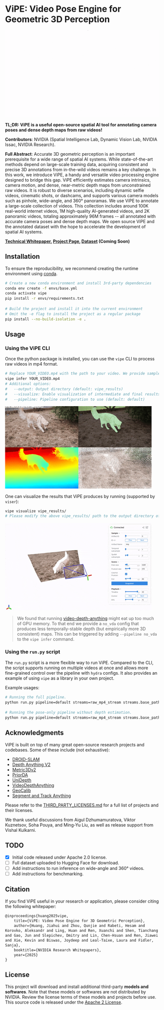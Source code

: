 # ViPE: Video Pose Engine for Geometric 3D Perception

<p align="center">
  <img src="assets/teaser.gif" alt="teaser"/>
</p>

**TL;DR: ViPE is a useful open-source spatial AI tool for annotating camera poses and dense depth maps from raw videos!**

**Contributors**: NVIDIA (Spatial Intelligence Lab, Dynamic Vision Lab, NVIDIA Issac, NVIDIA Research).

**Full Abstract**: Accurate 3D geometric perception is an important prerequisite for a wide range of spatial AI systems. While state-of-the-art methods depend on large-scale training data, acquiring consistent and precise 3D annotations from in-the-wild videos remains a key challenge. In this work, we introduce ViPE, a handy and versatile video processing engine designed to bridge this gap. ViPE efficiently estimates camera intrinsics, camera motion, and dense, near-metric depth maps from unconstrained raw videos. It is robust to diverse scenarios, including dynamic selfie videos, cinematic shots, or dashcams, and supports various camera models such as pinhole, wide-angle, and 360° panoramas. 
We use ViPE to annotate a large-scale collection of videos. This collection includes around 100K real-world internet videos, 1M high-quality AI-generated videos, and 2K panoramic videos, totaling approximately 96M frames -- all annotated with accurate camera poses and dense depth maps. We open source ViPE and the annotated dataset with the hope to accelerate the development of spatial AI systems.

**[Technical Whitepaper](https://research.nvidia.com/labs/toronto-ai/vipe/assets/paper.pdf), [Project Page](https://research.nvidia.com/labs/toronto-ai/vipe), [Dataset](https://huggingface.co/) (Coming Soon)**

## Installation

To ensure the reproducibility, we recommend creating the runtime environment using [conda](https://docs.conda.io/projects/conda/en/latest/user-guide/getting-started.html).

```bash
# Create a new conda environment and install 3rd-party dependencies
conda env create -f envs/base.yml
conda activate vipe
pip install -r envs/requirements.txt

# Build the project and install it into the current environment
# Omit the -e flag to install the project as a regular package
pip install --no-build-isolation -e .
```

## Usage

### Using the ViPE CLI

Once the python package is installed, you can use the `vipe` CLI to process raw videos in mp4 format.

```bash
# Replace YOUR_VIDEO.mp4 with the path to your video. We provide sample videos in assets/examples.
vipe infer YOUR_VIDEO.mp4
# Additional options:
#   --output: Output directory (default: vipe_results)
#   --visualize: Enable visualization of intermediate and final results (default: false)
#   --pipeline: Pipeline configuration to use (default: default)
```

![vipe-vis](assets/vipe-vis.gif)

One can visualize the results that ViPE produces by running (supported by `viser`):
```bash
vipe visualize vipe_results/
# Please modify the above vipe_results/ path to the output directory of your choice.
```

![vipe-viser](assets/vipe-viser.gif)

> We found that running [video-depth-anything](https://github.com/DepthAnything/Video-Depth-Anything) might eat up too much of GPU memory. To that end we provide a `no_vda` config that produces less temporally-stable depth (but empirically more 3D consistent) maps. This can be triggered by adding `--pipeline no_vda` to the `vipe infer` command.

### Using the `run.py` script

The `run.py` script is a more flexible way to run ViPE. Compared to the CLI, the script supports running on multiple videos at once and allows more fine-grained control over the pipeline with `hydra` configs. It also provides an example of using `vipe` as a library in your own project.

Example usages:

```bash
# Running the full pipeline.
python run.py pipeline=default streams=raw_mp4_stream streams.base_path=YOUR_VIDEO_OR_DIR_PATH

# Running the pose-only pipeline without depth estimation.
python run.py pipeline=default streams=raw_mp4_stream streams.base_path=YOUR_VIDEO_OR_DIR_PATH pipeline.post.depth_align_model=null
```


## Acknowledgments

ViPE is built on top of many great open-source research projects and codebases. Some of these include (not exhaustive):
- [DROID-SLAM](https://github.com/princeton-vl/DROID-SLAM)
- [Depth Anything V2](https://github.com/DepthAnything/Depth-Anything-V2)
- [Metric3Dv2](https://github.com/YvanYin/Metric3D)
- [PriorDA](https://github.com/SpatialVision/Prior-Depth-Anything)
- [UniDepth](https://github.com/lpiccinelli-eth/UniDepth)
- [VideoDepthAnything](https://github.com/DepthAnything/Video-Depth-Anything)
- [GeoCalib](https://github.com/cvg/GeoCalib)
- [Segment and Track Anything](https://github.com/z-x-yang/Segment-and-Track-Anything)

Please refer to the [THIRD_PARTY_LICENSES.md](THIRD_PARTY_LICENSES.md) for a full list of projects and their licenses.

We thank useful discussions from Aigul Dzhumamuratova, Viktor Kuznetsov, Soha Pouya, and Ming-Yu Liu, as well as release support from Vishal Kulkarni.

## TODO

- [x] Initial code released under Apache 2.0 license.
- [ ] Full dataset uploaded to Hugging Face for download.
- [ ] Add instructions to run inference on wide-angle and 360° videos.
- [ ] Add instructions for benchmarking.

## Citation

If you find ViPE useful in your research or application, please consider citing the following whitepaper:

```
@inproceedings{huang2025vipe,
    title={ViPE: Video Pose Engine for 3D Geometric Perception},
    author={Huang, Jiahui and Zhou, Qunjie and Rabeti, Hesam and Korovko, Aleksandr and Ling, Huan and Ren, Xuanchi and Shen, Tianchang and Gao, Jun and Slepichev, Dmitry and Lin, Chen-Hsuan and Ren, Jiawei and Xie, Kevin and Biswas, Joydeep and Leal-Taixe, Laura and Fidler, Sanja},
    booktitle={NVIDIA Research Whitepapers},
    year={2025}
}
```

## License

This project will download and install additional third-party **models and softwares**. Note that these models or softwares are not distributed by NVIDIA. Review the license terms of these models and projects before use. This source code is released under the [Apache 2 License](https://www.apache.org/licenses/LICENSE-2.0).
